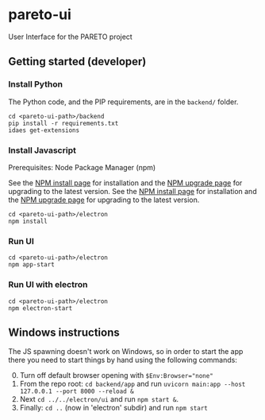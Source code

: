 # pareto-ui
User Interface for the PARETO project

## Getting started (developer)

### Install Python

The Python code, and the PIP requirements, are in the `backend/` folder.

```
cd <pareto-ui-path>/backend
pip install -r requirements.txt
idaes get-extensions
```

### Install Javascript

Prerequisites: Node Package Manager (npm)

See the [NPM install page](https://docs.npmjs.com/downloading-and-installing-node-js-and-npm) for installation and the [NPM upgrade page](https://docs.npmjs.com/try-the-latest-stable-version-of-npm) for upgrading to the latest version.
See the [NPM install page](https://docs.npmjs.com/downloading-and-installing-node-js-and-npm) for installation and the [NPM upgrade page](https://docs.npmjs.com/try-the-latest-stable-version-of-npm) for upgrading to the latest version.

```console
cd <pareto-ui-path>/electron
npm install
```

### Run UI

```console
cd <pareto-ui-path>/electron
npm app-start
```

### Run UI with electron

```console
cd <pareto-ui-path>/electron
npm electron-start
```

## Windows instructions

The JS spawning doesn't work on Windows, so in order to start the app there you need to start things by hand using the following commands:

0. Turn off default browser opening with `$Env:Browser="none"`
1. From the repo root: `cd backend/app` and run `uvicorn main:app --host 127.0.0.1 --port 8000 --reload &`
2. Next `cd ../../electron/ui` and run `npm start &`. 
3. Finally: `cd ..` (now in 'electron' subdir) and run `npm start`